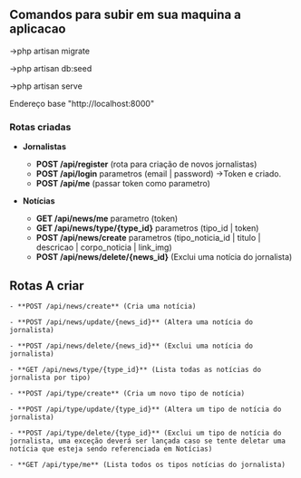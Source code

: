 ## Comandos para subir em sua maquina a aplicacao

->php artisan migrate

->php artisan db:seed

->php artisan serve

Endereço base "http://localhost:8000"

### Rotas criadas

- **Jornalistas**
	- **POST /api/register** (rota para criação de novos jornalistas)
	- **POST /api/login** parametros (email | password) ->Token e criado. 
	- **POST /api/me** (passar token como parametro)

- **Notícias** 
    - **GET /api/news/me** parametro (token)
    - **GET /api/news/type/{type_id}** parametros (tipo_id | token)
    - **POST /api/news/create** parametros (tipo_noticia_id | titulo | descricao | corpo_noticia | link_img)
    - **POST /api/news/delete/{news_id}** (Exclui uma notícia do jornalista)

## Rotas A criar

	- **POST /api/news/create** (Cria uma notícia)

	- **POST /api/news/update/{news_id}** (Altera uma notícia do jornalista)

	- **POST /api/news/delete/{news_id}** (Exclui uma notícia do jornalista)

	- **GET /api/news/type/{type_id}** (Lista todas as notícias do jornalista por tipo)

	- **POST /api/type/create** (Cria um novo tipo de notícia)

	- **POST /api/type/update/{type_id}** (Altera um tipo de notícia do jornalista)

	- **POST /api/type/delete/{type_id}** (Exclui um tipo de notícia do jornalista, uma exceção deverá ser lançada caso se tente deletar uma notícia que esteja sendo referenciada em Notícias)

	- **GET /api/type/me** (Lista todos os tipos notícias do jornalista)

